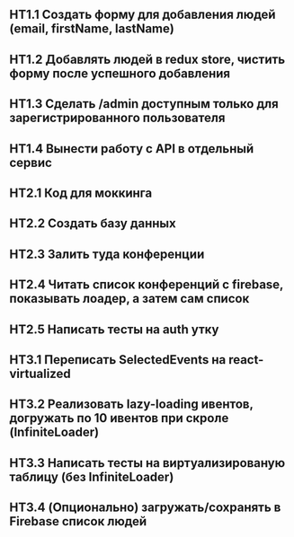 ## HT1.1 Создать форму для добавления людей (email, firstName, lastName)
## HT1.2 Добавлять людей в redux store, чистить форму после успешного добавления
## HT1.3 Сделать /admin доступным только для зарегистрированного пользователя
## HT1.4 Вынести работу с API в отдельный сервис

## HT2.1 Код для моккинга
## HT2.2 Создать базу данных
## HT2.3 Залить туда конференции
## HT2.4 Читать список конференций с firebase, показывать лоадер, а затем сам список
## HT2.5 Написать тесты на auth утку

## HT3.1 Переписать SelectedEvents на react-virtualized
## HT3.2 Реализовать lazy-loading ивентов, догружать по 10 ивентов при скроле (InfiniteLoader)
## HT3.3 Написать тесты на виртуализированую таблицу (без InfiniteLoader)
## HT3.4 (Опционально) загружать/сохранять в Firebase список людей